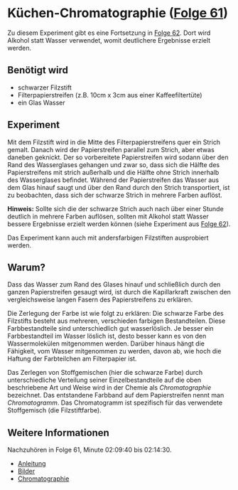 # Küchen-Chromatographie ([Folge 61](http://minkorrekt.de/minkorrekt-folge-61-nobelpreissonderfolge-2015/))

Zu diesem Experiment gibt es eine Fortsetzung in [Folge 62](http://minkorrekt.de/minkorrekt-folge-62-alles-ist-besser-mit-alkohol/). Dort wird Alkohol statt Wasser verwendet, womit deutlichere Ergebnisse erzielt werden.

## Benötigt wird
- schwarzer Filzstift
- Filterpapierstreifen (z.B. 10cm x 3cm aus einer Kaffeefiltertüte)
- ein Glas Wasser

## Experiment
Mit dem Filzstift wird in die Mitte des Filterpapierstreifens quer ein Strich gemalt. Danach wird der Papierstreifen parallel zum Strich, aber etwas daneben geknickt. Der so vorbereitete Papierstreifen wird sodann über den Rand des Wasserglases gehangen und zwar so, dass sich die Hälfte des Papierstreifens mit strich außerhalb und die Hälfte ohne Strich innerhalb des Wasserglases befindet. Während der Papierstreifen das Wasser aus dem Glas hinauf saugt und über den Rand durch den Strich transportiert, ist zu beobachten, dass sich der schwarze Strich in mehrere Farben auflöst.

**Hinweis:** Sollte sich die der schwarze Strich auch nach über einer Stunde deutlich in mehrere Farben auflösen, sollten mit Alkohol statt Wasser bessere Ergebnisse erzielt werden können (siehe Experiment aus [Folge 62](http://minkorrekt.de/minkorrekt-folge-62-alles-ist-besser-mit-alkohol/)).

Das Experiment kann auch mit andersfarbigen Filzstiften ausprobiert werden.

## Warum?
Dass das Wasser zum Rand des Glases hinauf und schließlich durch den ganzen Papierstreifen gesaugt wird, ist durch die Kapillarkraft zwischen den vergleichsweise langen Fasern des Papierstreifens zu erklären.

Die Zerlegung der Farbe ist wie folgt zu erklären: Die schwarze Farbe des Filzstifts besteht aus mehreren, verschieden farbigen Bestandteilen. Diese Farbbestandteile sind unterschiedlich gut wasserlöslich. Je besser ein Farbbestandteil im Wasser löslich ist, desto besser kann es von den Wassermolekülen mitgenommen werden. Darüber hinaus hängt die Fähigkeit, vom Wasser mitgenommen zu werden, davon ab, wie hoch die Haftung der Farbteilchen am Filterpapier ist.

Das Zerlegen von Stoffgemischen (hier die schwarze Farbe) durch unterschiedliche Verteilung seiner Einzelbestandteile auf die oben beschriebene Art und Weise wird in der Chemie als *Chromatographie* bezeichnet. Das entstandene Farbband auf dem Papierstreifen nennt man *Chromatogramm*. Das Chromatogramm ist spezifisch für das verwendete Stoffgemisch (die Filzstiftfarbe).

## Weitere Informationen
Nachzuhören in Folge 61, Minute 02:09:40 bis 02:14:30.

- [Anleitung](http://www.kids-and-science.de/experimente-fuer-kinder/detailansicht/datum/2009/11/27/chromatographie-zu-hause-erleben.html)
- [Bilder](https://picasaweb.google.com/107341743493109591753/MinkorrektFolge61?authuser=0&authkey=Gv1sRgCPjG-4Ky673uAw&feat=directlink)
- [Chromatographie](https://de.wikipedia.org/wiki/Chromatographie)

